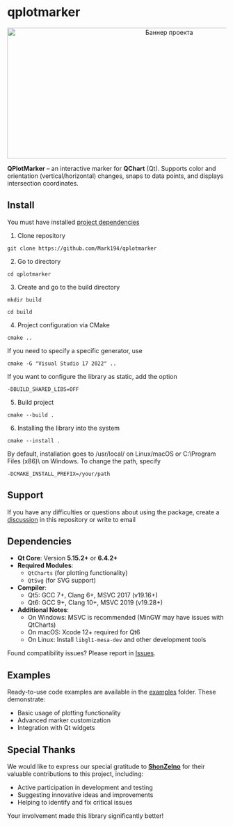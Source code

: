 
# qplotmarker

<p align="center">
  <img src="https://sun9-24.userapi.com/impg/tjFWW8NfkvxUbL1uxSfCZKagMPkjK-wBvQx5Iw/P81u_iViUNE.jpg?size=1244x512&quality=95&sign=3ccf47b46789cc9a17c4c45edf76b440&type=album)" alt="Баннер проекта" width="729" height="300"/>
</p>

**QPlotMarker** – an interactive marker for **QChart** (Qt). Supports color and orientation (vertical/horizontal) changes, snaps to data points, and displays intersection coordinates.

<!--Установка-->
## Install
You must have installed [project dependencies](https://github.com/Mark194/qplotmarker#dependencies)

1. Clone repository 

```git clone https://github.com/Mark194/qplotmarker```

2. Go to directory

```cd qplotmarker```

3. Create and go to the build directory

```mkdir build```

```cd build```


4. Project configuration via CMake

```cmake ..```


If you need to specify a specific generator, use

```cmake -G "Visual Studio 17 2022" ..```

If you want to configure the library as static, add the option

```-DBUILD_SHARED_LIBS=OFF```

5. Build project

```cmake --build .```

6. Installing the library into the system

```cmake --install .```

By default, installation goes to /usr/local/ on Linux/macOS or C:\Program Files (x86)\ on Windows. To change the path, specify 

```-DCMAKE_INSTALL_PREFIX=/your/path ```


[Library releases]: https://github.com/Mark194/qplotmarker/releases


<!--Support-->
## Support
If you have any difficulties or questions about using the package, create a
[discussion](https://github.com/Mark194/qplotmarker/issues/new/choose) in this repository or write to email


<!--dependencies-->
## Dependencies

- **Qt Core**: Version **5.15.2+** or **6.4.2+**
- **Required Modules**:
  - `QtCharts` (for plotting functionality)
  - `QtSvg` (for SVG support)
- **Compiler**:
  - Qt5: GCC 7+, Clang 6+, MSVC 2017 (v19.16+)
  - Qt6: GCC 9+, Clang 10+, MSVC 2019 (v19.28+)
- **Additional Notes**:
  - On Windows: MSVC is recommended (MinGW may have issues with QtCharts)
  - On macOS: Xcode 12+ required for Qt6
  - On Linux: Install `libgl1-mesa-dev` and other development tools

Found compatibility issues? Please report in [Issues](https://github.com/Mark194/qplotmarker/issues).


<!--examples-->
## Examples

Ready-to-use code examples are available in the [examples](https://github.com/Mark194/qplotmarker/tree/main/examples) folder. These demonstrate:
- Basic usage of plotting functionality
- Advanced marker customization
- Integration with Qt widgets

<!--special thanks-->
## Special Thanks

We would like to express our special gratitude to **[ShonZelno](https://github.com/ShonZelno)** for their valuable contributions to this project, including:
- Active participation in development and testing
- Suggesting innovative ideas and improvements
- Helping to identify and fix critical issues

Your involvement made this library significantly better! 
